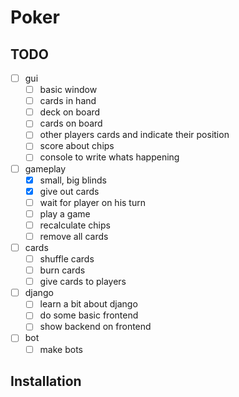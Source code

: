 # Poker

## TODO
- [ ] gui
    - [ ] basic window
    - [ ] cards in hand
    - [ ] deck on board
    - [ ] cards on board
    - [ ] other players cards and indicate their position
    - [ ] score about chips
    - [ ] console to write whats happening
- [ ] gameplay
    - [x] small, big blinds
    - [x] give out cards
    - [ ] wait for player on his turn
    - [ ] play a game
    - [ ] recalculate chips
    - [ ] remove all cards
- [ ] cards
    - [ ] shuffle cards
    - [ ] burn cards
    - [ ] give cards to players
- [ ] django
    - [ ] learn a bit about django
    - [ ] do some basic frontend
    - [ ] show backend on frontend
- [ ] bot
    - [ ] make bots
    
## Installation
